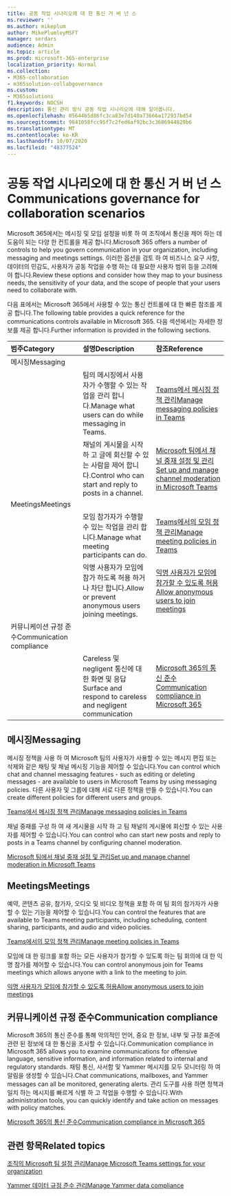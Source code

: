 ```yaml
---
title: 공동 작업 시나리오에 대 한 통신 거 버 넌 스
ms.reviewer: ''
ms.author: mikeplum
author: MikePlumleyMSFT
manager: serdars
audience: Admin
ms.topic: article
ms.prod: microsoft-365-enterprise
localization_priority: Normal
ms.collection:
- M365-collaboration
- m365solution-collabgovernance
ms.custom:
- M365solutions
f1.keywords: NOCSH
description: 통신 관리 방식 공동 작업 시나리오에 대해 알아봅니다.
ms.openlocfilehash: 05644b5d86fc3ca83e7d140a73666a172937bd54
ms.sourcegitcommit: 9841058fcc95f7c2fed6af92bc3c3686944829b6
ms.translationtype: MT
ms.contentlocale: ko-KR
ms.lasthandoff: 10/07/2020
ms.locfileid: "48377524"
---
```

# <a name="communications-governance-for-collaboration-scenarios"></a><span data-ttu-id="44575-103">공동 작업 시나리오에 대 한 통신 거 버 넌 스</span><span class="sxs-lookup"><span data-stu-id="44575-103">Communications governance for collaboration scenarios</span></span>

<span data-ttu-id="44575-104">Microsoft 365에서는 메시징 및 모임 설정을 비롯 하 여 조직에서 통신을 제어 하는 데 도움이 되는 다양 한 컨트롤을 제공 합니다.</span><span class="sxs-lookup"><span data-stu-id="44575-104">Microsoft 365 offers a number of controls to help you govern communication in your organization, including messaging and meetings settings.</span></span> <span data-ttu-id="44575-105">이러한 옵션을 검토 하 여 비즈니스 요구 사항, 데이터의 민감도, 사용자가 공동 작업을 수행 하는 데 필요한 사용자 범위 등을 고려해 야 합니다.</span><span class="sxs-lookup"><span data-stu-id="44575-105">Review these options and consider how they map to your business needs, the sensitivity of your data, and the scope of people that your users need to collaborate with.</span></span>

<span data-ttu-id="44575-106">다음 표에서는 Microsoft 365에서 사용할 수 있는 통신 컨트롤에 대 한 빠른 참조를 제공 합니다.</span><span class="sxs-lookup"><span data-stu-id="44575-106">The following table provides a quick reference for the communications controls available in Microsoft 365.</span></span> <span data-ttu-id="44575-107">다음 섹션에서는 자세한 정보를 제공 합니다.</span><span class="sxs-lookup"><span data-stu-id="44575-107">Further information is provided in the following sections.</span></span>

|<span data-ttu-id="44575-108">범주</span><span class="sxs-lookup"><span data-stu-id="44575-108">Category</span></span>|<span data-ttu-id="44575-109">설명</span><span class="sxs-lookup"><span data-stu-id="44575-109">Description</span></span>|<span data-ttu-id="44575-110">참조</span><span class="sxs-lookup"><span data-stu-id="44575-110">Reference</span></span>|
|:-------|:----------|:--------|
|<span data-ttu-id="44575-111">메시징</span><span class="sxs-lookup"><span data-stu-id="44575-111">Messaging</span></span>|||
||<span data-ttu-id="44575-112">팀의 메시징에서 사용자가 수행할 수 있는 작업을 관리 합니다.</span><span class="sxs-lookup"><span data-stu-id="44575-112">Manage what users can do while messaging in Teams.</span></span>|[<span data-ttu-id="44575-113">Teams에서 메시징 정책 관리</span><span class="sxs-lookup"><span data-stu-id="44575-113">Manage messaging policies in Teams</span></span>](https://docs.microsoft.com/microsoftteams/messaging-policies-in-teams)|
||<span data-ttu-id="44575-114">채널의 게시물을 시작 하 고 글에 회신할 수 있는 사람을 제어 합니다.</span><span class="sxs-lookup"><span data-stu-id="44575-114">Control who can start and reply to posts in a channel.</span></span>|[<span data-ttu-id="44575-115">Microsoft 팀에서 채널 중재 설정 및 관리</span><span class="sxs-lookup"><span data-stu-id="44575-115">Set up and manage channel moderation in Microsoft Teams</span></span>](https://docs.microsoft.com/microsoftteams/manage-channel-moderation-in-teams)|
|<span data-ttu-id="44575-116">Meetings</span><span class="sxs-lookup"><span data-stu-id="44575-116">Meetings</span></span>|||
||<span data-ttu-id="44575-117">모임 참가자가 수행할 수 있는 작업을 관리 합니다.</span><span class="sxs-lookup"><span data-stu-id="44575-117">Manage what meeting participants can do.</span></span>|[<span data-ttu-id="44575-118">Teams에서의 모임 정책 관리</span><span class="sxs-lookup"><span data-stu-id="44575-118">Manage meeting policies in Teams</span></span>](https://docs.microsoft.com/microsoftteams/meeting-policies-in-teams)|
||<span data-ttu-id="44575-119">익명 사용자가 모임에 참가 하도록 허용 하거나 차단 합니다.</span><span class="sxs-lookup"><span data-stu-id="44575-119">Allow or prevent anonymous users joining meetings.</span></span>|[<span data-ttu-id="44575-120">익명 사용자가 모임에 참가할 수 있도록 허용</span><span class="sxs-lookup"><span data-stu-id="44575-120">Allow anonymous users to join meetings</span></span>](https://docs.microsoft.com/microsoftteams/meeting-settings-in-teams#allow-anonymous-users-to-join-meetings)|
|<span data-ttu-id="44575-121">커뮤니케이션 규정 준수</span><span class="sxs-lookup"><span data-stu-id="44575-121">Communication compliance</span></span>|||
||<span data-ttu-id="44575-122">Careless 및 negligent 통신에 대 한 화면 및 응답</span><span class="sxs-lookup"><span data-stu-id="44575-122">Surface and respond to careless and negligent communication</span></span>|[<span data-ttu-id="44575-123">Microsoft 365의 통신 준수</span><span class="sxs-lookup"><span data-stu-id="44575-123">Communication compliance in Microsoft 365</span></span>](https://docs.microsoft.com/microsoft-365/compliance/communication-compliance)|

## <a name="messaging"></a><span data-ttu-id="44575-124">메시징</span><span class="sxs-lookup"><span data-stu-id="44575-124">Messaging</span></span>

<span data-ttu-id="44575-125">메시징 정책을 사용 하 여 Microsoft 팀의 사용자가 사용할 수 있는 메시지 편집 또는 삭제와 같은 채팅 및 채널 메시징 기능을 제어할 수 있습니다.</span><span class="sxs-lookup"><span data-stu-id="44575-125">You can control which chat and channel messaging features - such as editing or deleting messages - are available to users in Microsoft Teams by using messaging policies.</span></span> <span data-ttu-id="44575-126">다른 사용자 및 그룹에 대해 서로 다른 정책을 만들 수 있습니다.</span><span class="sxs-lookup"><span data-stu-id="44575-126">You can create different policies for different users and groups.</span></span>

[<span data-ttu-id="44575-127">Teams에서 메시징 정책 관리</span><span class="sxs-lookup"><span data-stu-id="44575-127">Manage messaging policies in Teams</span></span>](https://docs.microsoft.com/microsoftteams/messaging-policies-in-teams)

<span data-ttu-id="44575-128">채널 중재를 구성 하 여 새 게시물을 시작 하 고 팀 채널의 게시물에 회신할 수 있는 사용자를 제어할 수 있습니다.</span><span class="sxs-lookup"><span data-stu-id="44575-128">You can control who can start new posts and reply to posts in a Teams channel by configuring channel moderation.</span></span>

[<span data-ttu-id="44575-129">Microsoft 팀에서 채널 중재 설정 및 관리</span><span class="sxs-lookup"><span data-stu-id="44575-129">Set up and manage channel moderation in Microsoft Teams</span></span>](https://docs.microsoft.com/microsoftteams/manage-channel-moderation-in-teams)

## <a name="meetings"></a><span data-ttu-id="44575-130">Meetings</span><span class="sxs-lookup"><span data-stu-id="44575-130">Meetings</span></span>

<span data-ttu-id="44575-131">예약, 콘텐츠 공유, 참가자, 오디오 및 비디오 정책을 포함 하 여 팀 회의 참가자가 사용할 수 있는 기능을 제어할 수 있습니다.</span><span class="sxs-lookup"><span data-stu-id="44575-131">You can control the features that are available to Teams meeting participants, including scheduling, content sharing, participants, and audio and video policies.</span></span>

[<span data-ttu-id="44575-132">Teams에서의 모임 정책 관리</span><span class="sxs-lookup"><span data-stu-id="44575-132">Manage meeting policies in Teams</span></span>](https://docs.microsoft.com/microsoftteams/meeting-policies-in-teams)

<span data-ttu-id="44575-133">모임에 대 한 링크를 포함 하는 모든 사용자가 참가할 수 있도록 하는 팀 회의에 대 한 익명 참가를 제어할 수 있습니다.</span><span class="sxs-lookup"><span data-stu-id="44575-133">You can control anonymous join for Teams meetings which allows anyone with a link to the meeting to join.</span></span>

[<span data-ttu-id="44575-134">익명 사용자가 모임에 참가할 수 있도록 허용</span><span class="sxs-lookup"><span data-stu-id="44575-134">Allow anonymous users to join meetings</span></span>](https://docs.microsoft.com/microsoftteams/meeting-settings-in-teams#allow-anonymous-users-to-join-meetings)


## <a name="communication-compliance"></a><span data-ttu-id="44575-135">커뮤니케이션 규정 준수</span><span class="sxs-lookup"><span data-stu-id="44575-135">Communication compliance</span></span>

<span data-ttu-id="44575-136">Microsoft 365의 통신 준수를 통해 악의적인 언어, 중요 한 정보, 내부 및 규정 표준에 관련 된 정보에 대 한 통신을 조사할 수 있습니다.</span><span class="sxs-lookup"><span data-stu-id="44575-136">Communication compliance in Microsoft 365 allows you to examine communications for offensive language, sensitive information, and information related to internal and regulatory standards.</span></span> <span data-ttu-id="44575-137">채팅 통신, 사서함 및 Yammer 메시지를 모두 모니터링 하 여 알림을 생성할 수 있습니다.</span><span class="sxs-lookup"><span data-stu-id="44575-137">Chat communications, mailboxes, and Yammer messages can all be monitored, generating alerts.</span></span> <span data-ttu-id="44575-138">관리 도구를 사용 하면 정책과 일치 하는 메시지를 빠르게 식별 하 고 작업을 수행할 수 있습니다.</span><span class="sxs-lookup"><span data-stu-id="44575-138">With administration tools, you can quickly identify and take action on messages with policy matches.</span></span>

[<span data-ttu-id="44575-139">Microsoft 365의 통신 준수</span><span class="sxs-lookup"><span data-stu-id="44575-139">Communication compliance in Microsoft 365</span></span>](https://docs.microsoft.com/microsoft-365/compliance/communication-compliance)

## <a name="related-topics"></a><span data-ttu-id="44575-140">관련 항목</span><span class="sxs-lookup"><span data-stu-id="44575-140">Related topics</span></span>

[<span data-ttu-id="44575-141">조직의 Microsoft 팀 설정 관리</span><span class="sxs-lookup"><span data-stu-id="44575-141">Manage Microsoft Teams settings for your organization</span></span>](https://docs.microsoft.com/microsoftteams/enable-features-office-365)

[<span data-ttu-id="44575-142">Yammer 데이터 규정 준수 관리</span><span class="sxs-lookup"><span data-stu-id="44575-142">Manage Yammer data compliance</span></span>](https://docs.microsoft.com/yammer/manage-security-and-compliance/manage-data-compliance)
